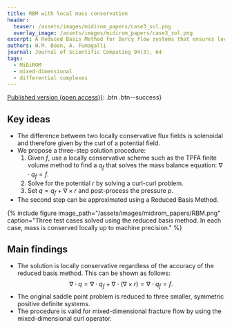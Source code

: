 ```yaml
---
title: RBM with local mass conservation
header: 
  teaser: /assets/images/midirom_papers/case3_sol.png
  overlay_image: /assets/images/midirom_papers/case3_sol.png
excerpt: A Reduced Basis Method for Darcy flow systems that ensures local mass conservation by using exact discrete complexes
authors: W.M. Boon, A. Fumagalli
journal: Journal of Scientific Computing 94(3), 64
tags: 
  - MiDiROM
  - mixed-dimensional
  - differential complexes
---
```


[Published version (open access)](https://doi.org/10.1007/s10915-023-02119-3){: .btn .btn--success}

## Key ideas
- The difference between two locally conservative flux fields is solenoidal and therefore given by the curl of a potential field.
- We propose a three-step solution procedure:
  1. Given $f$, use a locally conservative scheme such as the TPFA finite volume method to find a $q_f$ that solves the mass balance equation: $\nabla \cdot q_f = f$.
  2. Solve for the potential $r$ by solving a curl-curl problem.
  3. Set $q = q_f + \nabla \times r$ and post-process the pressure $p$.
- The second step can be approximated using a Reduced Basis Method.

{% include figure image_path="/assets/images/midirom_papers/RBM.png" caption="Three test cases solved using the reduced basis method. In each case, mass is conserved locally up to machine precision." %}

## Main findings
- The solution is locally conservative regardless of the accuracy of the reduced basis method. This can be shown as follows:
$$\nabla \cdot q = \nabla \cdot q_f + \nabla \cdot (\nabla \times r) = \nabla \cdot q_f = f.$$
- The original saddle point problem is reduced to three smaller, symmetric positive definite systems.
- The procedure is valid for mixed-dimensional fracture flow by using the mixed-dimensional curl operator.
